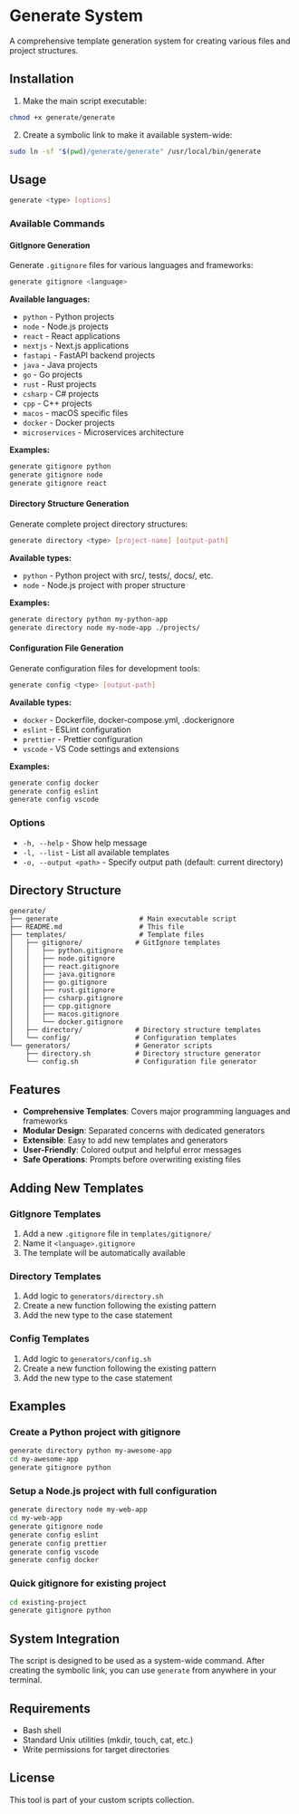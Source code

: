 # Generate System

A comprehensive template generation system for creating various files and project structures.

## Installation

1. Make the main script executable:
```bash
chmod +x generate/generate
```

2. Create a symbolic link to make it available system-wide:
```bash
sudo ln -sf "$(pwd)/generate/generate" /usr/local/bin/generate
```

## Usage

```bash
generate <type> [options]
```

### Available Commands

#### GitIgnore Generation
Generate `.gitignore` files for various languages and frameworks:

```bash
generate gitignore <language>
```

**Available languages:**
- `python` - Python projects
- `node` - Node.js projects  
- `react` - React applications
- `nextjs` - Next.js applications
- `fastapi` - FastAPI backend projects
- `java` - Java projects
- `go` - Go projects
- `rust` - Rust projects
- `csharp` - C# projects
- `cpp` - C++ projects
- `macos` - macOS specific files
- `docker` - Docker projects
- `microservices` - Microservices architecture

**Examples:**
```bash
generate gitignore python
generate gitignore node
generate gitignore react
```

#### Directory Structure Generation
Generate complete project directory structures:

```bash
generate directory <type> [project-name] [output-path]
```

**Available types:**
- `python` - Python project with src/, tests/, docs/, etc.
- `node` - Node.js project with proper structure

**Examples:**
```bash
generate directory python my-python-app
generate directory node my-node-app ./projects/
```

#### Configuration File Generation
Generate configuration files for development tools:

```bash
generate config <type> [output-path]
```

**Available types:**
- `docker` - Dockerfile, docker-compose.yml, .dockerignore
- `eslint` - ESLint configuration
- `prettier` - Prettier configuration  
- `vscode` - VS Code settings and extensions

**Examples:**
```bash
generate config docker
generate config eslint
generate config vscode
```

### Options

- `-h, --help` - Show help message
- `-l, --list` - List all available templates
- `-o, --output <path>` - Specify output path (default: current directory)

## Directory Structure

```
generate/
├── generate                    # Main executable script
├── README.md                   # This file
├── templates/                  # Template files
│   ├── gitignore/             # GitIgnore templates
│   │   ├── python.gitignore
│   │   ├── node.gitignore
│   │   ├── react.gitignore
│   │   ├── java.gitignore
│   │   ├── go.gitignore
│   │   ├── rust.gitignore
│   │   ├── csharp.gitignore
│   │   ├── cpp.gitignore
│   │   ├── macos.gitignore
│   │   └── docker.gitignore
│   ├── directory/             # Directory structure templates
│   └── config/                # Configuration templates
└── generators/                # Generator scripts
    ├── directory.sh           # Directory structure generator
    └── config.sh              # Configuration file generator
```

## Features

- **Comprehensive Templates**: Covers major programming languages and frameworks
- **Modular Design**: Separated concerns with dedicated generators
- **Extensible**: Easy to add new templates and generators
- **User-Friendly**: Colored output and helpful error messages
- **Safe Operations**: Prompts before overwriting existing files

## Adding New Templates

### GitIgnore Templates
1. Add a new `.gitignore` file in `templates/gitignore/`
2. Name it `<language>.gitignore`
3. The template will be automatically available

### Directory Templates
1. Add logic to `generators/directory.sh`
2. Create a new function following the existing pattern
3. Add the new type to the case statement

### Config Templates
1. Add logic to `generators/config.sh`
2. Create a new function following the existing pattern
3. Add the new type to the case statement

## Examples

### Create a Python project with gitignore
```bash
generate directory python my-awesome-app
cd my-awesome-app
generate gitignore python
```

### Setup a Node.js project with full configuration
```bash
generate directory node my-web-app
cd my-web-app
generate gitignore node
generate config eslint
generate config prettier
generate config vscode
generate config docker
```

### Quick gitignore for existing project
```bash
cd existing-project
generate gitignore python
```

## System Integration

The script is designed to be used as a system-wide command. After creating the symbolic link, you can use `generate` from anywhere in your terminal.

## Requirements

- Bash shell
- Standard Unix utilities (mkdir, touch, cat, etc.)
- Write permissions for target directories

## License

This tool is part of your custom scripts collection. 